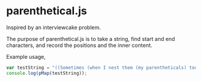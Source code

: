 # parenthetical.js

Inspired by an interviewcake problem.

The purpose of parenthetical.js is to take a string, find start and end characters, and record the positions and the inner content.

Example usage,

```javascript
var testString = "((Sometimes (when I nest them (my parentheticals) too much (like this (and this))) they get confusing.))";
console.log(pMap(testString));
```

